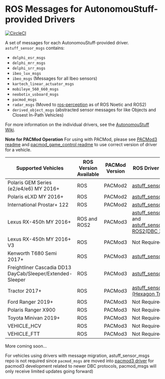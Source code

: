 # ROS Messages for AutonomouStuff-provided Drivers #

[![CircleCI](https://circleci.com/gh/astuff/astuff_sensor_msgs/tree/master.svg?style=svg)](https://circleci.com/gh/astuff/astuff_sensor_msgs/tree/master)

A set of messages for each AutonomouStuff-provided driver. `astuff_sensor_msgs` contains:

- `delphi_esr_msgs`
- `delphi_mrr_msgs`
- `delphi_srr_msgs`
- `ibeo_lux_msgs`
- `ibeo_msgs` (Messages for all Ibeo sensors)
- `kartech_linear_actuator_msgs`
- `mobileye_560_660_msgs`
- `neobotix_usboard_msgs`
- `pacmod_msgs`
- `radar_msgs` (Moved to [ros-perception](https://github.com/ros-perception/radar_msgs) as of ROS Noetic and ROS2)
- `derived_object_msgs` (abstracted sensor messages for like Objects and Closest In-Path Vehicles)

For more information on the individual drivers, see the [AutonomouStuff Wiki](https://autonomoustuff.atlassian.net/wiki/spaces/RW/pages/17478581/Supported+Devices).

**Note for PACMod Operation**
For using with PACMod, please see [PACMod3 readme](https://github.com/astuff/pacmod3/blob/master/README.md) and [pacmod_game_control readme](https://github.com/astuff/pacmod_game_control/blob/master/README.md) to use correct version of driver for a vehicle.

| Supported Vehicles | ROS Version Available | PACMod Version | ROS Driver Branch |
| - | - | - | - |
| Polaris GEM Series (e2/e4/e6) MY 2016+ | ROS | PACMod2 | [astuff_sensor_msgs](https://github.com/astuff/astuff_sensor_msgs/tree/master)|
| Polaris eLXD MY 2016+ | ROS | PACMod2 | [astuff_sensor_msgs](https://github.com/astuff/astuff_sensor_msgs/tree/master)|
| International Prostar+ 122 | ROS | PACMod2 | [astuff_sensor_msgs](https://github.com/astuff/astuff_sensor_msgs/tree/master)|
| Lexus RX-450h MY 2016+ | ROS and ROS2 | PACMod3 | [astuff_sensor_msgs](https://github.com/astuff/astuff_sensor_msgs/tree/master) and [astuff_sensor_msgs ROS2(DBC 3.4)](https://github.com/astuff/astuff_sensor_msgs/tree/dashing-devel) |
| Lexus RX-450h MY 2016+ V3| ROS | PACMod3 | Not Required |
| Kenworth T680 Semi 2017+ |ROS | PACMod3 | [astuff_sensor_msgs](https://github.com/astuff/astuff_sensor_msgs/tree/master)|
| Freightliner Cascadia DD13 DayCab/Sleeper/Extended-Sleeper | ROS | PACMod3 | [astuff_sensor_msgs](https://github.com/astuff/astuff_sensor_msgs/tree/master)|
| Tractor 2017+ | ROS | PACMod3 | [astuff_sensor_msgs (Hexagon Tractor)](https://github.com/astuff/astuff_sensor_msgs/tree/maint/hexagon_tractor)|
| Ford Ranger 2019+ | ROS | PACMod3 |Not Required |
| Polaris Ranger X900 | ROS | PACMod3 | Not Required |
| Toyota Minivan 2019+ | ROS | PACMod3 | Not Required |
| VEHICLE_HCV | ROS | PACMod3 | Not Required |
| VEHICLE_FTT | ROS | PACMod3 | Not Required |
More coming soon...

For vehicles using drivers with message migration, astuff_sensor_msgs repo is not required since `pacmod_msgs` are moved into [pacmod3 driver](https://github.com/astuff/pacmod3) for pacmod3 development related to newer DBC protocols, pacmod_msgs will only receive limited updates going forward)

